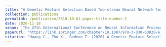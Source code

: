 ```yaml
---
title: "A Genetic Feature Selection Based Two-stream Neural Network for Anger Veracity Recognition"
collection: publications
permalink: /publication/2010-10-01-paper-title-number-2
date: 2020-11-18
venue: 'The 27th International Conference on Neural Information Processing'
paperurl: 'https://link.springer.com/chapter/10.1007/978-3-030-63830-6_1'  
citation: 'Huang C., Zhu X., Gedeon T. (2020) A Genetic Feature Selection Based Two-Stream Neural Network for Anger Veracity Recognition. In Neural Information Processing. ICONIP 2020. Lecture Notes in Computer Science, vol 12532. Springer, Cham'
---
```



